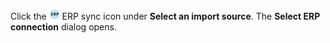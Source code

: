 <!-- markdownlint-disable-file MD041 -->
Click the ![icon][img1] ERP sync icon under **Select an import source**. The **Select ERP connection** dialog opens.

<!-- Referenced images -->
[img1]: ../../../../../media/icons/admin/import-erp-small.png
